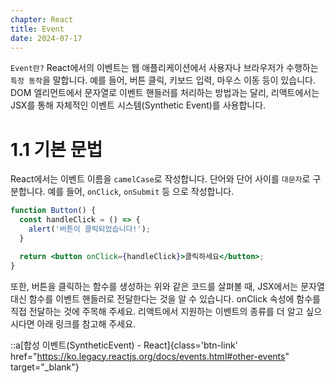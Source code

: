 ```yaml
---
chapter: React
title: Event
date: 2024-07-17
---
```


`Event란?` React에서의 이벤트는 웹 애플리케이션에서 사용자나 브라우저가 수행하는 `특정 동작`을 말합니다. 예를 들어, 버튼 클릭, 키보드 입력, 마우스 이동 등이 있습니다. DOM 엘리먼트에서 문자열로 이벤트 핸들러를 처리하는 방법과는 달리, 리액트에서는 JSX를 통해 자체적인 이벤트 시스템(Synthetic Event)를 사용합니다.

# 1.1 기본 문법

React에서는 이벤트 이름을 `camelCase`로 작성합니다. 단어와 단어 사이를 `대문자`로 구분합니다. 예를 들어, `onClick`, `onSubmit` 등 으로 작성합니다.

```jsx
function Button() {
  const handleClick = () => {
    alert('버튼이 클릭되었습니다!');
  }

  return <button onClick={handleClick}>클릭하세요</button>;
}
```

또한, 버튼을 클릭하는 함수를 생성하는 위와 같은 코드를 살펴볼 때, JSX에서는 문자열 대신 함수를 이벤트 핸들러로 전달한다는 것을 알 수 있습니다. onClick 속성에 함수를 직접 전달하는 것에 주목해 주세요. 리액트에서 지원하는 이벤트의 종류를 더 알고 싶으시다면 아래 링크를 참고해 주세요.

::a[합성 이벤트(SyntheticEvent) - React]{class='btn-link' href="https://ko.legacy.reactjs.org/docs/events.html#other-events" target="\_blank"}

